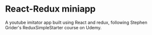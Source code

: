 # React-Redux miniapp
A youtube imitator app built using React and redux, following Stephen Grider's ReduxSimpleStarter course on Udemy.


```
